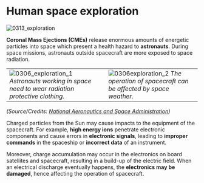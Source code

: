 # Human space exploration

![0313_exploration](./static/0313_exploration.png)

**Coronal Mass Ejections (CMEs)** release enormous amounts of energetic particles into space which present a health hazard to **astronauts**.  During space missions, astronauts outside spacecraft are more exposed to space radiation.

|                                                              |                                                              |
| ------------------------------------------------------------ | ------------------------------------------------------------ |
| ![0306_exploration_1](./static/0306_exploration_1.jpg) *Astronauts working in space need to wear radiation protective clothing.* | ![0306exploration_2](./static/0306exploration_2.jpg) *The operation of spacecraft can be affected by space weather.* |

*(Source/Credits: [National Aeronautics and Space Administration](http://www.nasa.gov/home/index.html))*

Charged particles from the Sun may cause impacts to the equipment of the spacecraft. For example, **high energy ions** penetrate electronic components and cause errors in **electronic signals**, leading to **improper commands** in the spaceship or **incorrect data** of an instrument.

Moreover, charge accumulation may occur in the electronics on board satellites and spacecraft, resulting in a build-up of the electric field. When an electrical discharge eventually happens, the **electronics may be damaged**, hence affecting the operation of spacecraft.